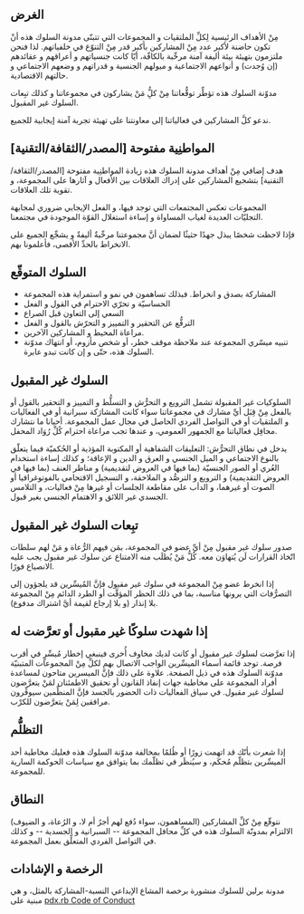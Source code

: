 الغرض
-----
مِنْ الأهداف الرئيسية لِكلِّ الملتقيات و المجموعات التي تتبنّى مدونة السلوك هذه أنْ تكون حاضنة لأكبر عدد مِنْ المشاركين بأكبر قدر مِنْ التنوّع في خلفياتهم. لذا فنحن ملتزمون بتهيئة بيئة أليفة آمنة مرحِّبة بالكافّة، أيّا كانت جنسياتهم و أعراقهم و عقائدهم (إن وُجدت) و أنواعهم الاجتماعية و ميولهم الجنسية و قدراتهم و وضعهم الاجتماعي و حالتهم الاقتصادية.

مدوّنة السلوك هذه تؤطِّر توقٌّعاتنا مِنْ كلُِّ مَنْ يشاركون في مجموعاتنا و كذلك تبِعات السلوك غير المقبول.

ندعو كلَّ المشاركين في فعالياتنا إلى معاونتنا على تهيئة تجربة آمنة إيجابية للجميع.

المواطنِية مفتوحة [المصدر/الثقافة/التقنية]
-----------------------------------
هدف إضافي مِنْ أهداف مدونة السلوك هذه زيادة المواطنِية مفتوحة [المصدر/الثقافة/التقنية] بتشجيع المشاركين على إدراك العلاقات بين الأفعال و آثارها على المجموعة، و تقوية تلك العلاقات.

المجموعات تعكس المجتمعات التي توجد فيها، و الفعل الإيجابي ضروري لمجابهة التجليّات العديدة لغياب المساواة و إساءة استغلال القوّة الموجودة في مجتمعنا.

فإذا لاحظت شخصًا يبذل جهدًا حثيثًا لضمان أنَّ مجموعتنا مرحِّبةٌ أليفةٌ و يشجِّع الجميع على الانخراط بالحدِّ الأقصى، فأعلمونا بهم.

السلوك المتوقّع
------------
* المشاركة بصدق و انخراط. فبذلك تساهمون في نمو و استمراية هذه المجموعة
* الحساسيّة و تحرّي الاحترام في القول و الفعل
* السعي إلى التعاون قبل الصراع
* الترفُّع عن التحقير و التمييز و التحرّش بالقول و الفعل
* مراعاة المحيط و المشاركين الآخرين.
* تنبيه ميسّري المجموعة عند ملاحظة موقف خطر، أو شخص مأزوم، أو انتهاك مدوّنة السلوك هذه، حتّى و إن كانت تبدو عابرة.

السلوك غير المقبول
----------------
السلوكيات غير المقبولة تشمل الترويع و التحرُّش و التسلُّط و التمييز و التحقير بالقول أو بالفعل مِنْ قِبَل أيِّ مشارك في مجموعاتنا سواء كانت المشارَكة سبرانية أو في الفعاليات و الملتقيات أو في التواصل الفردي الحاصل في مجال عمل المجموعة. أحيانا ما نتشارك محافِل فعالياتنا مع الجمهور العمومي، و عندها تجب مراعاة احترام كُلِّ رُوَاد المحفل.

يدخل في نطاق التحرُّش: التعليقات الشفاهية أو المكتوبة المؤذية أو الحُكميّة فيما يتعلّق بالنوع الاجتماعي و الميل الجنسي و العرق و الدين و الإعاقة؛ و كذلك إساءة استخدام العُري أو الصور الجنسيّة (بما فيها في العروض لتقديمية) و مناظر العنف (بما فيها في العروض التقديمية) و الترويع و الترصُّد و الملاحقة، و التسجيل الاقتحامي بالفوتوغرافيا أو الصوت أو غيرهما، و الدأب على مقاطعة الجلسات أو غيرها مِنْ فعاليات، و التلامس الجسدي غير اللائق و الاهتمام الجنسي بغير قبول.

تبِعات السلوك غير المقبول
----------------------
صدور سلوك غير مقبول مِنْ أيِّ عضو في المجموعة، بمَن فيهم الرُّعاة و مَنْ لهم سلطات اتّخاذ القرارات لَن يُتهاوَن معه. كُلُّ مَنْ يُطلَب منه الامتناع عن سلوك غير مقبول يجب عليه الانصياع فورًا.

إذا انخرط عضو مِنْ المجموعة في سلوك غير مقبول فإنَّ المُيسِّرين قد يلجؤون إلى التصرُّفات التي يرونها مناسبة، بما في ذلك الحظر المؤقَّت أو الطرد الدائم مِنْ المجموعة بلا إنذار (و بلا إرجاع لقيمة أيَّ اشتراك مدفوع).

إذا شهدت سلوكًا غير مقبول أو تعرَّضت له
---------------------------------
إذا تعرَّضت لسلوك غير مقبول أو كانت لديك مخاوف أُخرى فينبغي إخطار مُيسِّرٍ في أقرب فرصة. توجد قائمة أسماء الميسِّرين الواجب الاتصال بهم لكلِّ مِنْ المجموعات المتبنيّة مدوّنة السلوك هذه في ذيل الصفحة. علاوة على ذلك فإنَّ الميسرين متاحون لمساعدة أفراد المجموعة على مخاطبة جهات إنفاذ القانون أو تحقيق الاطمئنان لمَنْ يتعرَّضون لسلوك غير مقبول. في سياق الفعاليات ذات الحضور بالجسد فإنَّ المنظِّمين سيوفِّرون مرافقين لِمَنْ يتعرَّضون للكرْب.

التظلُّم
-----
إذا شعرت بأنّك قد اتهمت زورًا أو ظُلمًا بمخالفة مدوّنة السلوك هذه فعليك مخاطبة أحد الميسِّرين بتظلّم مُحكَم، و سيُنظَر في تظلّمك بما يتوافق مع سياسات الحوكمة السارية للمجموعة.

النطاق
-----
نتوقّع مِنْ كلِّ المشاركين (المساهمون، سواء دُفع لهم أجرُ أم لا، و الرُعاة، و الضيوف) الالتزام بمدونّة السلوك هذه في كلِّ محافل المجموعة -- السبرانية و الجسدية -- و كذلك في التواصل الفردي المتعلِّق بعمل المجموعة.

الرخصة و الإشادات
---------------
مدونة برلين للسلوك منشورة برخصة المشاع الإبداعي النسبة-المشاركة بالمثل، و هي مبنية على [pdx.rb Code of Conduct](https://pdxruby.org/CONDUCT)
